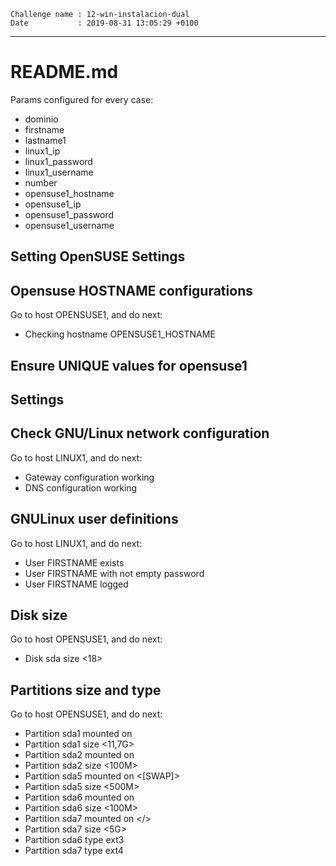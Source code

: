 ```
Challenge name : 12-win-instalacion-dual
Date           : 2019-08-31 13:05:29 +0100
```
---
# README.md

Params configured for every case:
* dominio
* firstname
* lastname1
* linux1_ip
* linux1_password
* linux1_username
* number
* opensuse1_hostname
* opensuse1_ip
* opensuse1_password
* opensuse1_username

## Setting OpenSUSE Settings


## Opensuse HOSTNAME configurations

Go to host OPENSUSE1, and do next:
* Checking hostname OPENSUSE1_HOSTNAME

## Ensure UNIQUE values for opensuse1


## Settings


## Check GNU/Linux network configuration

Go to host LINUX1, and do next:
* Gateway configuration working
* DNS configuration working

## GNULinux user definitions

Go to host LINUX1, and do next:
* User FIRSTNAME exists
* User FIRSTNAME with not empty password 
* User FIRSTNAME logged

## Disk size

Go to host OPENSUSE1, and do next:
* Disk sda size <18>

## Partitions size and type

Go to host OPENSUSE1, and do next:
* Partition sda1 mounted on <sda1>
* Partition sda1 size <11,7G>
* Partition sda2 mounted on <sda2>
* Partition sda2 size <100M>
* Partition sda5 mounted on <[SWAP]>
* Partition sda5 size <500M>
* Partition sda6 mounted on </home>
* Partition sda6 size <100M>
* Partition sda7 mounted on </>
* Partition sda7 size <5G>
* Partition sda6 type ext3
* Partition sda7 type ext4
